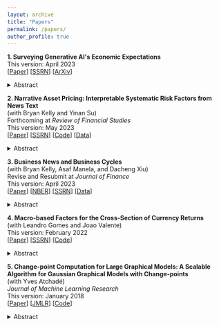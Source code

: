 ```yaml
---
layout: archive
title: "Papers"
permalink: /papers/
author_profile: true
---
```

**1. Surveying Generative AI's Economic Expectations**\
   This version: April 2023\
   \[[Paper](../files/survey_AI.pdf)\] \[[SSRN](https://papers.ssrn.com/sol3/papers.cfm?abstract_id=4430515)\] \[[ArXiv](https://arxiv.org/abs/2305.02823)\]
   <details><summary>Abstract</summary>
I introduce a survey of economic expectations formed by querying a large language model (LLM)’s expectations of various financial and macroeconomic variables based on a sample of news articles from the Wall Street Journal between 1984 and 2021. I find the resulting expectations closely match existing surveys including the Survey of Professional Forecasters (SPF), the American Association of Individual Investors, and the Duke CFO Survey. Importantly, I document that LLM based expectations match many of the deviations from full-information rational expectations exhibited in these existing survey series. The LLM’s macroeconomic expectations exhibit under reaction commonly found in consensus SPF forecasts. Additionally, its return expectations are extrapolative, disconnected from objective measures of expected returns, and negatively correlated with future realized returns. Finally, using a sample of articles outside of the LLM’s training period I find that the correlation with existing survey measures persists – indicating these results do not reflect memorization but generalization on the part of the LLM. My results provide evidence for the potential of LLMs to help us better understand human beliefs and navigate possible models of nonrational expectations.
  <IMG src="../files/survey_AI.png"  alt="survey_AI"/>
  </details>

**2. Narrative Asset Pricing: Interpretable Systematic Risk Factors from News Text**\
   (with Bryan Kelly and Yinan Su)\
   Forthcoming at *Review of Financial Studies*\
   This version: May 2023\
   \[[Paper](../files/narrative_AP.pdf)\] \[[SSRN](https://papers.ssrn.com/sol3/papers.cfm?abstract_id=3895277)\] \[[Code](https://github.com/lbybee/regipca)\] \[[Data](https://dataverse.harvard.edu/dataset.xhtml?persistentId=doi:10.7910/DVN/VIWCTK)\]
   <details><summary>Abstract</summary>
We estimate a narrative factor pricing model from news text of The Wall Street Journal. Our empirical method integrates topic modeling (LDA), latent factor analysis (IPCA), and variable selection (group lasso). Narrative factors achieve higher out-of-sample Sharpe ratios and smaller pricing errors than standard characteristic-based factor models and predict future investment opportunities in a manner consistent with the ICAPM. We derive an interpretation of the estimated risk factors from narratives in the underlying article text.
  <IMG src="../files/narrative_AP.png"  alt="narrative_AP"/>
    </details>


**3. Business News and Business Cycles**\
   (with Bryan Kelly, Asaf Manela, and Dacheng Xiu)\
   Revise and Resubmit at *Journal of Finance*\
   This version: April 2023\
   \[[Paper](../files/BNBC.pdf)\] \[[NBER](https://www.nber.org/papers/w29344)\] \[[SSRN](https://papers.ssrn.com/sol3/papers.cfm?abstract_id=3446225)\] \[[Data](http://structureofnews.com/)\]
   <details><summary>Abstract</summary>
We propose an approach to measuring the state of the economy via textual analysis of business news. From the full text of 800,000 Wall Street Journal articles for 1984–2017, we estimate a topic model that summarizes business news into interpretable topical themes and quantifies the proportion of news attention allocated to each theme over time. News attention closely tracks a wide range of economic activities and explains 25% of aggregate stock market returns. A text-augmented VAR demonstrates the large incremental role of news text in modeling macroeconomic dynamics. We use this model to retrieve the narratives that underlie business cycle fluctuations.
  <IMG src="../files/BNBC.png"  alt="BNBC"/>
    </details>


**4. Macro-based Factors for the Cross-Section of Currency Returns**\
    (with Leandro Gomes and Joao Valente)\
    This version: February 2022\
   \[[Paper](../files/mIPCA.pdf)\] \[[SSRN](https://papers.ssrn.com/sol3/papers.cfm?abstract_id=4400205)\] \[[Code](https://github.com/bkelly-lab/ipca)\]
   <details><summary>Abstract</summary>
We use macroeconomic characteristics and exposures to Carry and Dollar as instruments to estimate a latent factor model with time-varying betas with the instrumented principal components analysis (IPCA) method by Kelly et al. (2020). On a pure out-of-sample basis, this model can explain up to 78% of cross-sectional variation of a Global panel of currencies excess returns, compared to only 27.9% for Dollar and Carry and 51% for a static PCA model. The latent factor and time-varying exposures are directly linked to macroeconomic fundamentals. The most relevant are exports exposures to commodities and US trade, credit over GDP, and interest rate differentials. This model, therefore, sheds light on how to incorporate macroeconomic fundamentals to explain time-series and cross-section.
  <IMG src="../files/mIPCA.png"  alt="mIPCA"/>
    </details>


**5. Change-point Computation for Large Graphical Models: A Scalable Algorithm for Gaussian Graphical Models with Change-points**\
    (with Yves Atchadé)\
    *Journal of Machine Learning Research*\
    This version: January 2018\
   \[[Paper](../files/GCP.pdf)\] \[[JMLR](https://www.jmlr.org/papers/volume19/17-218/17-218.pdf)\] \[[Code](https://cran.r-project.org/web/packages/changepointsHD/index.html)\]
   <details><summary>Abstract</summary>
Graphical models with change-points are computationally challenging to fit, particularly in cases where the number of observation points and the number of nodes in the graph are large. Focusing on Gaussian graphical models, we introduce an approximate majorize- minimize (MM) algorithm that can be useful for computing change-points in large graphical models. The proposed algorithm is an order of magnitude faster than a brute force search. Under some regularity conditions on the data generating process, we show that with high probability, the algorithm converges to a value that is within statistical error of the true change-point. A fast implementation of the algorithm using Markov Chain Monte Carlo is also introduced. The performances of the proposed algorithms are evaluated on synthetic data sets and the algorithm is also used to analyze structural changes in the S&P 500 over the period 2000-2016.
  <IMG src="../files/GCP.png"  alt="GCP"/>
    </details>
